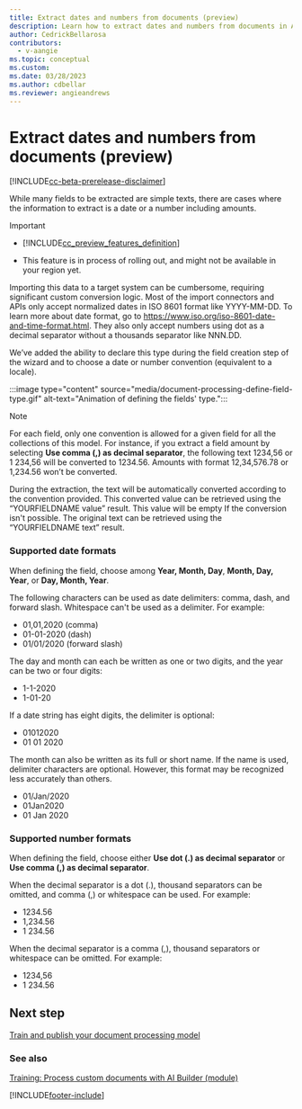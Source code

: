 ```yaml
---
title: Extract dates and numbers from documents (preview)
description: Learn how to extract dates and numbers from documents in AI Builder.
author: CedrickBellarosa
contributors:
  - v-aangie
ms.topic: conceptual
ms.custom: 
ms.date: 03/28/2023
ms.author: cdbellar
ms.reviewer: angieandrews
---
```


# Extract dates and numbers from documents (preview)

[!INCLUDE[cc-beta-prerelease-disclaimer](./includes/cc-beta-prerelease-disclaimer.md)]

While many fields to be extracted are simple texts, there are cases where the information to extract is a date or a number including amounts.

> [!IMPORTANT]
>
> - [!INCLUDE[cc_preview_features_definition](includes/cc-preview-features-definition.md)]
>
> - This feature is in process of rolling out, and might not be available in your region yet.

Importing this data to a target system can be cumbersome, requiring significant custom conversion logic. Most of the import connectors and APIs only accept normalized dates in ISO 8601 format like YYYY-MM-DD. To learn more about date format, go to https://www.iso.org/iso-8601-date-and-time-format.html. They also only accept numbers using dot as a decimal separator without a thousands separator like NNN.DD.

We’ve added the ability to declare this type during the field creation step of the wizard and to choose a date or number convention (equivalent to a locale).

:::image type="content" source="media/document-processing-define-field-type.gif" alt-text="Animation of defining the fields' type.":::

 > [!NOTE]
 > For each field, only one convention is allowed for a given field for all the collections of this model. For instance, if you extract a field amount by selecting **Use comma (,) as decimal separator**, the following text 1234,56 or 1 234,56 will be converted to 1234.56. Amounts with format 12,34,576.78 or 1,234.56 won’t be converted.

During the extraction, the text will be automatically converted according to the convention provided. This converted value can be retrieved using the “YOURFIELDNAME value” result. This value will be empty If the conversion isn't possible. The original text can be retrieved using the “YOURFIELDNAME text” result. 

### Supported date formats

When defining the field, choose among **Year, Month, Day**, **Month, Day, Year**, or **Day, Month, Year**.

The following characters can be used as date delimiters: comma, dash, and forward slash. Whitespace can't be used as a delimiter. For example:
- 01,01,2020 (comma)
- 01-01-2020 (dash)
- 01/01/2020 (forward slash)

The day and month can each be written as one or two digits, and the year can be two or four digits:

- 1-1-2020
- 1-01-20

If a date string has eight digits, the delimiter is optional:

- 01012020
- 01 01 2020

The month can also be written as its full or short name. If the name is used, delimiter characters are optional. However, this format may be recognized less accurately than others.

- 01/Jan/2020
- 01Jan2020
- 01 Jan 2020

### Supported number formats

When defining the field, choose either **Use dot (.) as decimal separator** or **Use comma (,) as decimal separator**.

When the decimal separator is a dot (.), thousand separators can be omitted, and comma (,) or whitespace can be used. For example:

- 1234.56
- 1,234.56
- 1 234.56

When the decimal separator is a comma (,), thousand separators or whitespace   can be omitted.  For example:

- 1234,56
- 1 234.56

## Next step

[Train and publish your document processing model](form-processing-train.md)

### See also

[Training: Process custom documents with AI Builder (module)](/training/modules/get-started-with-form-processing/)

[!INCLUDE[footer-include](includes/footer-banner.md)]
